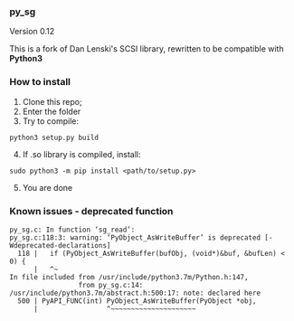 ### py_sg

Version 0.12

This is a fork of Dan Lenski's SCSI library, rewritten to be compatible with **Python3**

### How to install

1. Clone this repo;
2. Enter the folder
3. Try to compile:
```
python3 setup.py build
```
4. If .so library is compiled, install:
```
sudo python3 -m pip install <path/to/setup.py>
```
5. You are done

### Known issues - deprecated function

```
py_sg.c: In function ‘sg_read’:
py_sg.c:118:3: warning: ‘PyObject_AsWriteBuffer’ is deprecated [-Wdeprecated-declarations]
  118 |   if (PyObject_AsWriteBuffer(bufObj, (void*)&buf, &bufLen) < 0) {
      |   ^~
In file included from /usr/include/python3.7m/Python.h:147,
                 from py_sg.c:14:
/usr/include/python3.7m/abstract.h:500:17: note: declared here
  500 | PyAPI_FUNC(int) PyObject_AsWriteBuffer(PyObject *obj,
      |                 ^~~~~~~~~~~~~~~~~~~~~~
```
